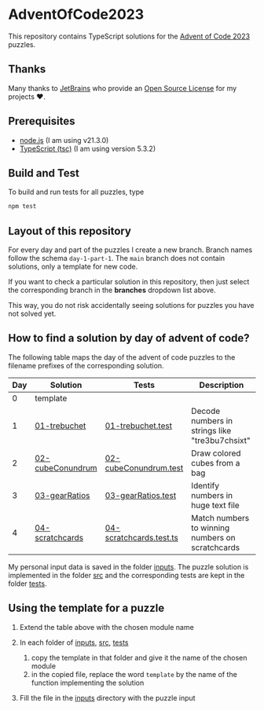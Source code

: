 # AdventOfCode2023

This repository contains TypeScript solutions for the [Advent of Code 2023](https://adventofcode.com/2023/) puzzles.

## Thanks

Many thanks to [JetBrains](https://www.jetbrains.com/?from=generator-kata-net-core) who provide
an [Open Source License](https://www.jetbrains.com/community/opensource/) for my projects ❤️.

## Prerequisites

- [node.js](https://nodejs.org/) (I am using v21.3.0)
- [TypeScript (tsc)](https://www.typescriptlang.org/) (I am using version 5.3.2)

## Build and Test

To build and run tests for all puzzles, type

```sh
npm test
```

## Layout of this repository

For every day and part of the puzzles I create a new branch. Branch names follow the schema `day-1-part-1`. The `main` branch does not contain solutions, only a template for new code.

If you want to check a particular solution in this repository, then just select the corresponding branch in the **branches** dropdown list above.

This way, you do not risk accidentally seeing solutions for puzzles you have not solved yet.

## How to find a solution by day of advent of code?

The following table maps the day of the advent of code puzzles to the filename prefixes of the corresponding solution.

| Day | Solution                                      | Tests                                                      | Description                                      |
|-----|-----------------------------------------------|------------------------------------------------------------|--------------------------------------------------|
| 0   | template                                      |                                                            |                                                  |
| 1   | [01-trebuchet](./src/01-trebuchet.ts)         | [01-trebuchet.test](./tests/01-trebuchet.test.ts)          | Decode numbers in strings like "tre3bu7chsixt"   |
| 2   | [02-cubeConundrum](./src/02-cubeConundrum.ts) | [02-cubeConundrum.test](./tests/02-cubeConundrum.test.ts)  | Draw colored cubes from a bag                    |
| 3   | [03-gearRatios](./src/03-gearRatios.ts)       | [03-gearRatios.test](./tests/03-gearRatios.test.ts)        | Identify numbers in huge text file               |
| 4   | [04-scratchcards](./src/04-scratchcards.ts)   | [04-scratchcards.test.ts](./tests/04-scratchcards.test.ts) | Match numbers to winning numbers on scratchcards |

My personal input data is saved in the folder [inputs](./inputs). The puzzle solution is implemented in the folder [src](./src) and the corresponding tests are kept in the folder [tests](./tests).

## Using the template for a puzzle

1. Extend the table above with the chosen module name
2. In each folder of [inputs](./inputs), [src](./src), [tests](./tests)

   1. copy the template in that folder and give it the name of the chosen module
   2. in the copied file, replace the word `template` by the name of the function implementing the solution

3. Fill the file in the [inputs](./inputs) directory with the puzzle input
